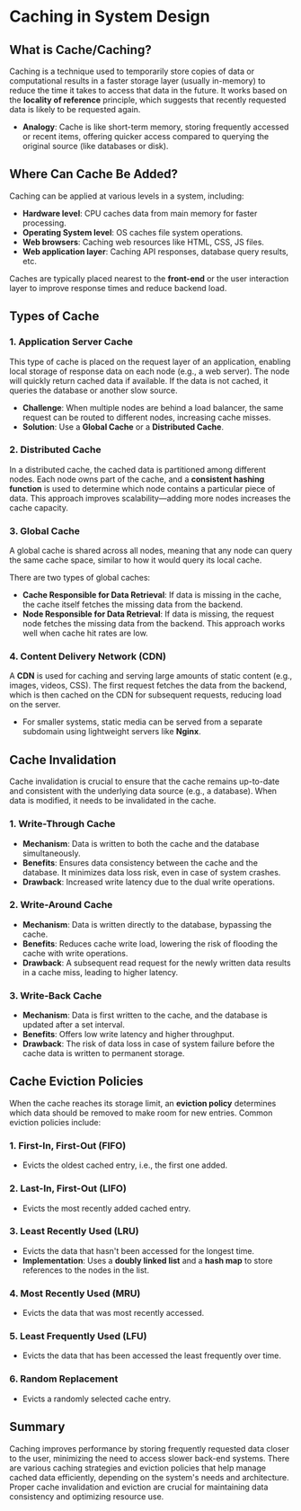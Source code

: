 # Caching in System Design

## What is Cache/Caching?
Caching is a technique used to temporarily store copies of data or computational results in a faster storage layer (usually in-memory) to reduce the time it takes to access that data in the future. It works based on the **locality of reference** principle, which suggests that recently requested data is likely to be requested again.

- **Analogy**: Cache is like short-term memory, storing frequently accessed or recent items, offering quicker access compared to querying the original source (like databases or disk).

## Where Can Cache Be Added?
Caching can be applied at various levels in a system, including:

- **Hardware level**: CPU caches data from main memory for faster processing.
- **Operating System level**: OS caches file system operations.
- **Web browsers**: Caching web resources like HTML, CSS, JS files.
- **Web application layer**: Caching API responses, database query results, etc.

Caches are typically placed nearest to the **front-end** or the user interaction layer to improve response times and reduce backend load.

## Types of Cache

### 1. **Application Server Cache**
This type of cache is placed on the request layer of an application, enabling local storage of response data on each node (e.g., a web server). The node will quickly return cached data if available. If the data is not cached, it queries the database or another slow source.

- **Challenge**: When multiple nodes are behind a load balancer, the same request can be routed to different nodes, increasing cache misses.
- **Solution**: Use a **Global Cache** or a **Distributed Cache**.

### 2. **Distributed Cache**
In a distributed cache, the cached data is partitioned among different nodes. Each node owns part of the cache, and a **consistent hashing function** is used to determine which node contains a particular piece of data. This approach improves scalability—adding more nodes increases the cache capacity.

### 3. **Global Cache**
A global cache is shared across all nodes, meaning that any node can query the same cache space, similar to how it would query its local cache.

There are two types of global caches:
- **Cache Responsible for Data Retrieval**: If data is missing in the cache, the cache itself fetches the missing data from the backend.
- **Node Responsible for Data Retrieval**: If data is missing, the request node fetches the missing data from the backend. This approach works well when cache hit rates are low.

### 4. **Content Delivery Network (CDN)**
A **CDN** is used for caching and serving large amounts of static content (e.g., images, videos, CSS). The first request fetches the data from the backend, which is then cached on the CDN for subsequent requests, reducing load on the server.

- For smaller systems, static media can be served from a separate subdomain using lightweight servers like **Nginx**.

## Cache Invalidation
Cache invalidation is crucial to ensure that the cache remains up-to-date and consistent with the underlying data source (e.g., a database). When data is modified, it needs to be invalidated in the cache.

### 1. **Write-Through Cache**
- **Mechanism**: Data is written to both the cache and the database simultaneously.
- **Benefits**: Ensures data consistency between the cache and the database. It minimizes data loss risk, even in case of system crashes.
- **Drawback**: Increased write latency due to the dual write operations.

### 2. **Write-Around Cache**
- **Mechanism**: Data is written directly to the database, bypassing the cache.
- **Benefits**: Reduces cache write load, lowering the risk of flooding the cache with write operations.
- **Drawback**: A subsequent read request for the newly written data results in a cache miss, leading to higher latency.

### 3. **Write-Back Cache**
- **Mechanism**: Data is first written to the cache, and the database is updated after a set interval.
- **Benefits**: Offers low write latency and higher throughput.
- **Drawback**: The risk of data loss in case of system failure before the cache data is written to permanent storage.

## Cache Eviction Policies
When the cache reaches its storage limit, an **eviction policy** determines which data should be removed to make room for new entries. Common eviction policies include:

### 1. **First-In, First-Out (FIFO)**
- Evicts the oldest cached entry, i.e., the first one added.

### 2. **Last-In, First-Out (LIFO)**
- Evicts the most recently added cached entry.

### 3. **Least Recently Used (LRU)**
- Evicts the data that hasn't been accessed for the longest time.
- **Implementation**: Uses a **doubly linked list** and a **hash map** to store references to the nodes in the list.

### 4. **Most Recently Used (MRU)**
- Evicts the data that was most recently accessed.

### 5. **Least Frequently Used (LFU)**
- Evicts the data that has been accessed the least frequently over time.

### 6. **Random Replacement**
- Evicts a randomly selected cache entry.

## Summary
Caching improves performance by storing frequently requested data closer to the user, minimizing the need to access slower back-end systems. There are various caching strategies and eviction policies that help manage cached data efficiently, depending on the system's needs and architecture. Proper cache invalidation and eviction are crucial for maintaining data consistency and optimizing resource use.